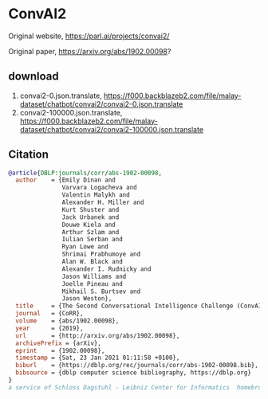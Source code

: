 # ConvAI2

Original website, https://parl.ai/projects/convai2/

Original paper, https://arxiv.org/abs/1902.00098?

## download

1. convai2-0.json.translate, https://f000.backblazeb2.com/file/malay-dataset/chatbot/convai2/convai2-0.json.translate
2. convai2-100000.json.translate, https://f000.backblazeb2.com/file/malay-dataset/chatbot/convai2/convai2-100000.json.translate

## Citation

```bibtex
@article{DBLP:journals/corr/abs-1902-00098,
  author    = {Emily Dinan and
               Varvara Logacheva and
               Valentin Malykh and
               Alexander H. Miller and
               Kurt Shuster and
               Jack Urbanek and
               Douwe Kiela and
               Arthur Szlam and
               Iulian Serban and
               Ryan Lowe and
               Shrimai Prabhumoye and
               Alan W. Black and
               Alexander I. Rudnicky and
               Jason Williams and
               Joelle Pineau and
               Mikhail S. Burtsev and
               Jason Weston},
  title     = {The Second Conversational Intelligence Challenge (ConvAI2)},
  journal   = {CoRR},
  volume    = {abs/1902.00098},
  year      = {2019},
  url       = {http://arxiv.org/abs/1902.00098},
  archivePrefix = {arXiv},
  eprint    = {1902.00098},
  timestamp = {Sat, 23 Jan 2021 01:11:58 +0100},
  biburl    = {https://dblp.org/rec/journals/corr/abs-1902-00098.bib},
  bibsource = {dblp computer science bibliography, https://dblp.org}
}
a service of Schloss Dagstuhl - Leibniz Center for Informatics	homebrowsesearchabout

```
